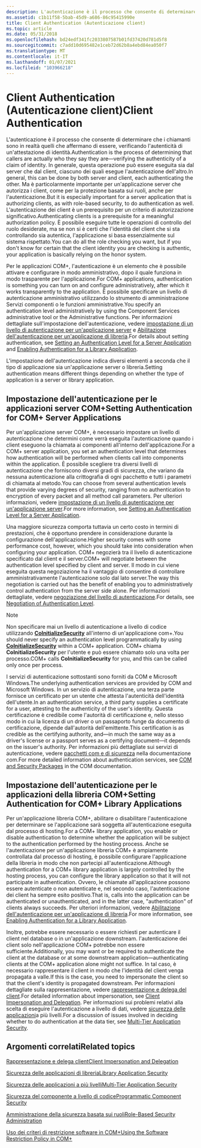 ```yaml
---
description: L'autenticazione è il processo che consente di determinare che i chiamanti sono in realtà quelli che dicono che sono&\# 8212, verificando l'autenticità di un'attestazione di identità.
ms.assetid: c1b11f58-5bab-45d9-a686-86c95415990e
title: Client Authentication (Autenticazione client)
ms.topic: article
ms.date: 05/31/2018
ms.openlocfilehash: bd24edf341fc2033807587b01fd37420d781d5f8
ms.sourcegitcommit: c7add10d695482e1ceb72d62b8a4ebd84ea050f7
ms.translationtype: MT
ms.contentlocale: it-IT
ms.lasthandoff: 01/07/2021
ms.locfileid: "103966218"
---
```

# <a name="client-authentication"></a><span data-ttu-id="a206f-103">Client Authentication (Autenticazione client)</span><span class="sxs-lookup"><span data-stu-id="a206f-103">Client Authentication</span></span>

<span data-ttu-id="a206f-104">L'autenticazione è il processo che consente di determinare che i chiamanti sono in realtà quelli che affermano di essere, verificando l'autenticità di un'attestazione di identità.</span><span class="sxs-lookup"><span data-stu-id="a206f-104">Authentication is the process of determining that callers are actually who they say they are—verifying the authenticity of a claim of identity.</span></span> <span data-ttu-id="a206f-105">In generale, questa operazione può essere eseguita sia dal server che dal client, ciascuno dei quali esegue l'autenticazione dell'altro.</span><span class="sxs-lookup"><span data-stu-id="a206f-105">In general, this can be done by both server and client, each authenticating the other.</span></span> <span data-ttu-id="a206f-106">Ma è particolarmente importante per un'applicazione server che autorizza i client, come per la protezione basata sui ruoli, anche per l'autenticazione.</span><span class="sxs-lookup"><span data-stu-id="a206f-106">But it is especially important for a server application that is authorizing clients, as with role-based security, to do authentication as well.</span></span> <span data-ttu-id="a206f-107">L'autenticazione dei client è un prerequisito per un criterio di autorizzazione significativo.</span><span class="sxs-lookup"><span data-stu-id="a206f-107">Authenticating clients is a prerequisite for a meaningful authorization policy.</span></span> <span data-ttu-id="a206f-108">È possibile eseguire tutte le operazioni di controllo del ruolo desiderate, ma se non si è certi che l'identità del client che si sta controllando sia autentica, l'applicazione si basa essenzialmente sul sistema rispettato.</span><span class="sxs-lookup"><span data-stu-id="a206f-108">You can do all the role checking you want, but if you don't know for certain that the client identity you are checking is authentic, your application is basically relying on the honor system.</span></span>

<span data-ttu-id="a206f-109">Per le applicazioni COM+, l'autenticazione è un elemento che è possibile attivare e configurare in modo amministrativo, dopo il quale funziona in modo trasparente per l'applicazione.</span><span class="sxs-lookup"><span data-stu-id="a206f-109">For COM+ applications, authentication is something you can turn on and configure administratively, after which it works transparently to the application.</span></span> <span data-ttu-id="a206f-110">È possibile specificare un livello di autenticazione amministrativo utilizzando lo strumento di amministrazione Servizi componenti o le funzioni amministrative.</span><span class="sxs-lookup"><span data-stu-id="a206f-110">You specify an authentication level administratively by using the Component Services administrative tool or the Administrative functions.</span></span> <span data-ttu-id="a206f-111">Per informazioni dettagliate sull'impostazione dell'autenticazione, vedere [impostazione di un livello di autenticazione per un'applicazione server](setting-an-authentication-level-for-a-server-application.md) e [Abilitazione dell'autenticazione per un'applicazione di libreria](enabling-authentication-for-a-library-application.md).</span><span class="sxs-lookup"><span data-stu-id="a206f-111">For details about setting authentication, see [Setting an Authentication Level for a Server Application](setting-an-authentication-level-for-a-server-application.md) and [Enabling Authentication for a Library Application](enabling-authentication-for-a-library-application.md).</span></span>

<span data-ttu-id="a206f-112">L'impostazione dell'autenticazione indica diversi elementi a seconda che il tipo di applicazione sia un'applicazione server o libreria.</span><span class="sxs-lookup"><span data-stu-id="a206f-112">Setting authentication means different things depending on whether the type of application is a server or library application.</span></span>

## <a name="setting-authentication-for-com-server-applications"></a><span data-ttu-id="a206f-113">Impostazione dell'autenticazione per le applicazioni server COM+</span><span class="sxs-lookup"><span data-stu-id="a206f-113">Setting Authentication for COM+ Server Applications</span></span>

<span data-ttu-id="a206f-114">Per un'applicazione server COM+, è necessario impostare un livello di autenticazione che determini come verrà eseguita l'autenticazione quando i client eseguono la chiamata ai componenti all'interno dell'applicazione.</span><span class="sxs-lookup"><span data-stu-id="a206f-114">For a COM+ server application, you set an authentication level that determines how authentication will be performed when clients call into components within the application.</span></span> <span data-ttu-id="a206f-115">È possibile scegliere tra diversi livelli di autenticazione che forniscono diversi gradi di sicurezza, che variano da nessuna autenticazione alla crittografia di ogni pacchetto e tutti i parametri di chiamata al metodo.</span><span class="sxs-lookup"><span data-stu-id="a206f-115">You can choose from several authentication levels that provide varying degrees of security, ranging from no authentication to encryption of every packet and all method call parameters.</span></span> <span data-ttu-id="a206f-116">Per ulteriori informazioni, vedere [impostazione di un livello di autenticazione per un'applicazione server](setting-an-authentication-level-for-a-server-application.md).</span><span class="sxs-lookup"><span data-stu-id="a206f-116">For more information, see [Setting an Authentication Level for a Server Application](setting-an-authentication-level-for-a-server-application.md).</span></span>

<span data-ttu-id="a206f-117">Una maggiore sicurezza comporta tuttavia un certo costo in termini di prestazioni, che è opportuno prendere in considerazione durante la configurazione dell'applicazione.</span><span class="sxs-lookup"><span data-stu-id="a206f-117">Higher security comes with some performance cost, however, which you should take into consideration when configuring your application.</span></span> <span data-ttu-id="a206f-118">COM+ negozierà tra il livello di autenticazione specificato dal client e il server.</span><span class="sxs-lookup"><span data-stu-id="a206f-118">COM+ will negotiate between the authentication level specified by client and server.</span></span> <span data-ttu-id="a206f-119">Il modo in cui viene eseguita questa negoziazione ha il vantaggio di consentire di controllare amministrativamente l'autenticazione solo dal lato server.</span><span class="sxs-lookup"><span data-stu-id="a206f-119">The way this negotiation is carried out has the benefit of enabling you to administratively control authentication from the server side alone.</span></span> <span data-ttu-id="a206f-120">Per informazioni dettagliate, vedere [negoziazione del livello di autenticazione](negotiation-of-authentication-level.md).</span><span class="sxs-lookup"><span data-stu-id="a206f-120">For details, see [Negotiation of Authentication Level](negotiation-of-authentication-level.md).</span></span>

> [!Note]  
> <span data-ttu-id="a206f-121">Non specificare mai un livello di autenticazione a livello di codice utilizzando [**CoInitializeSecurity**](/windows/desktop/api/combaseapi/nf-combaseapi-coinitializesecurity) all'interno di un'applicazione com+.</span><span class="sxs-lookup"><span data-stu-id="a206f-121">You should never specify an authentication level programmatically by using [**CoInitializeSecurity**](/windows/desktop/api/combaseapi/nf-combaseapi-coinitializesecurity) within a COM+ application.</span></span> <span data-ttu-id="a206f-122">COM+ chiama **CoInitializeSecurity** per l'utente e può essere chiamato solo una volta per processo.</span><span class="sxs-lookup"><span data-stu-id="a206f-122">COM+ calls **CoInitializeSecurity** for you, and this can be called only once per process.</span></span>

 

<span data-ttu-id="a206f-123">I servizi di autenticazione sottostanti sono forniti da COM e Microsoft Windows.</span><span class="sxs-lookup"><span data-stu-id="a206f-123">The underlying authentication services are provided by COM and Microsoft Windows.</span></span> <span data-ttu-id="a206f-124">In un servizio di autenticazione, una terza parte fornisce un certificato per un utente che attesta l'autenticità dell'identità dell'utente.</span><span class="sxs-lookup"><span data-stu-id="a206f-124">In an authentication service, a third party supplies a certificate for a user, attesting to the authenticity of the user's identity.</span></span> <span data-ttu-id="a206f-125">Questa certificazione è credibile come l'autorità di certificazione e, nello stesso modo in cui la licenza di un driver o un passaporto funge da documento di certificazione, dipende dall'autorità dell'emittente.</span><span class="sxs-lookup"><span data-stu-id="a206f-125">This certification is as credible as the certifying authority, and—in much the same way as a driver's license or a passport serves as a certifying document—it depends on the issuer's authority.</span></span> <span data-ttu-id="a206f-126">Per informazioni più dettagliate sui servizi di autenticazione, vedere [pacchetti com e di sicurezza](/windows/desktop/com/com-and-security-packages) nella documentazione com.</span><span class="sxs-lookup"><span data-stu-id="a206f-126">For more detailed information about authentication services, see [COM and Security Packages](/windows/desktop/com/com-and-security-packages) in the COM documentation.</span></span>

## <a name="setting-authentication-for-com-library-applications"></a><span data-ttu-id="a206f-127">Impostazione dell'autenticazione per le applicazioni della libreria COM+</span><span class="sxs-lookup"><span data-stu-id="a206f-127">Setting Authentication for COM+ Library Applications</span></span>

<span data-ttu-id="a206f-128">Per un'applicazione libreria COM+, abilitare o disabilitare l'autenticazione per determinare se l'applicazione sarà soggetta all'autenticazione eseguita dal processo di hosting.</span><span class="sxs-lookup"><span data-stu-id="a206f-128">For a COM+ library application, you enable or disable authentication to determine whether the application will be subject to the authentication performed by the hosting process.</span></span> <span data-ttu-id="a206f-129">Anche se l'autenticazione per un'applicazione libreria COM+ è ampiamente controllata dal processo di hosting, è possibile configurare l'applicazione della libreria in modo che non partecipi all'autenticazione.</span><span class="sxs-lookup"><span data-stu-id="a206f-129">Although authentication for a COM+ library application is largely controlled by the hosting process, you can configure the library application so that it will not participate in authentication.</span></span> <span data-ttu-id="a206f-130">Ovvero, le chiamate all'applicazione possono essere autenticate o non autenticate e, nel secondo caso, l'autenticazione dei client ha sempre esito positivo.</span><span class="sxs-lookup"><span data-stu-id="a206f-130">That is, calls into the application can be authenticated or unauthenticated, and in the latter case, "authentication" of clients always succeeds.</span></span> <span data-ttu-id="a206f-131">Per ulteriori informazioni, vedere [Abilitazione dell'autenticazione per un'applicazione di libreria](enabling-authentication-for-a-library-application.md).</span><span class="sxs-lookup"><span data-stu-id="a206f-131">For more information, see [Enabling Authentication for a Library Application](enabling-authentication-for-a-library-application.md).</span></span>

<span data-ttu-id="a206f-132">Inoltre, potrebbe essere necessario o essere richiesti per autenticare il client nel database o in un'applicazione downstream. l'autenticazione dei client solo nell'applicazione COM+ potrebbe non essere sufficiente.</span><span class="sxs-lookup"><span data-stu-id="a206f-132">Additionally, you may want or be required to authenticate the client at the database or at some downstream application—authenticating clients at the COM+ application alone might not suffice.</span></span> <span data-ttu-id="a206f-133">In tal caso, è necessario rappresentare il client in modo che l'identità del client venga propagata a valle.</span><span class="sxs-lookup"><span data-stu-id="a206f-133">If this is the case, you need to impersonate the client so that the client's identity is propagated downstream.</span></span> <span data-ttu-id="a206f-134">Per informazioni dettagliate sulla rappresentazione, vedere [rappresentazione e delega del client](client-impersonation-and-delegation.md).</span><span class="sxs-lookup"><span data-stu-id="a206f-134">For detailed information about impersonation, see [Client Impersonation and Delegation](client-impersonation-and-delegation.md).</span></span> <span data-ttu-id="a206f-135">Per informazioni sui problemi relativi alla scelta di eseguire l'autenticazione a livello di dati, vedere [sicurezza delle applicazioni](multi-tier-application-security.md)a più livelli.</span><span class="sxs-lookup"><span data-stu-id="a206f-135">For a discussion of issues involved in deciding whether to do authentication at the data tier, see [Multi-Tier Application Security](multi-tier-application-security.md).</span></span>

## <a name="related-topics"></a><span data-ttu-id="a206f-136">Argomenti correlati</span><span class="sxs-lookup"><span data-stu-id="a206f-136">Related topics</span></span>

<dl> <dt>

[<span data-ttu-id="a206f-137">Rappresentazione e delega client</span><span class="sxs-lookup"><span data-stu-id="a206f-137">Client Impersonation and Delegation</span></span>](client-impersonation-and-delegation.md)
</dt> <dt>

[<span data-ttu-id="a206f-138">Sicurezza delle applicazioni di libreria</span><span class="sxs-lookup"><span data-stu-id="a206f-138">Library Application Security</span></span>](library-application-security.md)
</dt> <dt>

[<span data-ttu-id="a206f-139">Sicurezza delle applicazioni a più livelli</span><span class="sxs-lookup"><span data-stu-id="a206f-139">Multi-Tier Application Security</span></span>](multi-tier-application-security.md)
</dt> <dt>

[<span data-ttu-id="a206f-140">Sicurezza del componente a livello di codice</span><span class="sxs-lookup"><span data-stu-id="a206f-140">Programmatic Component Security</span></span>](programmatic-component-security.md)
</dt> <dt>

[<span data-ttu-id="a206f-141">Amministrazione della sicurezza basata sui ruoli</span><span class="sxs-lookup"><span data-stu-id="a206f-141">Role-Based Security Administration</span></span>](role-based-security-administration.md)
</dt> <dt>

[<span data-ttu-id="a206f-142">Uso dei criteri di restrizione software in COM+</span><span class="sxs-lookup"><span data-stu-id="a206f-142">Using the Software Restriction Policy in COM+</span></span>](using-the-software-restriction-policy-in-com-.md)
</dt> </dl>

 

 
